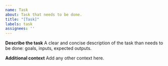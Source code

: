 ```yaml
---
name: Task
about: Task that needs to be done.
title: "[Task]"
labels: task
assignees: ''
---
```


**Describe the task**
A clear and concise description of the task than needs to be done: goals, inputs, expected outputs.

**Additional context**
Add any other context here.

